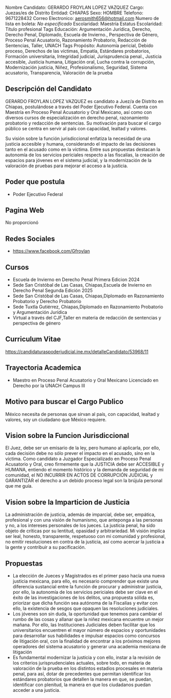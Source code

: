 Nombre Candidato: GERARDO FROYLAN LOPEZ VAZQUEZ
Cargo: Juezas/es de Distrito
Entidad: CHIAPAS
Sexo: HOMBRE
Telefono: 9671228432
Correo Electronico: aerosmith656@hotmail.com
Numero de lista en boleta: *No especificado*
Escolaridad: Maestría
Estatus Escolaridad: Título profesional
Tags Educación: Argumentación Jurídica, Derecho, Derecho Penal, Diplomado, Escuela de Invierno., Perspectiva de Género, Proceso Penal Acusatorio, Razonamiento Probatorio, Redacción de Sentencias, Taller, UNACH
Tags Propósito: Autonomía pericial, Debido proceso, Derechos de las víctimas, Empatía, Estándares probatorios, Formación universitaria, Integridad judicial, Jurisprudencia penal., Justicia accesible, Justicia humana, Litigación oral, Lucha contra la corrupción, Modernización justicia, Niñez, Profesionalismo, Seguridad, Sistema acusatorio, Transparencia, Valoración de la prueba


## Descripción del Candidato 

GERARDO FROYLAN LOPEZ VAZQUEZ es candidato a Juez/a de Distrito en Chiapas, postulándose a través del Poder Ejecutivo Federal. Cuenta con Maestría en Proceso Penal Acusatorio y Oral Mexicano, así como con diversos cursos de especialización en derecho penal, razonamiento probatorio y redacción de sentencias. Su motivación para buscar el cargo público se centra en servir al país con capacidad, lealtad y valores.

Su visión sobre la función jurisdiccional enfatiza la necesidad de una justicia accesible y humana, considerando el impacto de las decisiones tanto en el acusado como en la víctima. Entre sus propuestas destacan la autonomía de los servicios periciales respecto a las fiscalías, la creación de espacios para jóvenes en el sistema judicial, y la modernización de la valoración de pruebas para mejorar el acceso a la justicia.


## Poder que postula

- Poder Ejecutivo Federal


## Pagina Web

No proporcionó


## Redes Sociales

- https://www.facebook.com/Gfroylan


## Cursos

- Escuela de Invierno en Derecho Penal Primera Edicion 2024
- Sede San Cristóbal de Las Casas, Chiapas,Escuela de Invierno en Derecho Penal Segunda Edición 2025
- Sede San Cristóbal de Las Casas, Chiapas,Diplomado en Razonamiento Probatorio y Derecho Probatorio
- Sede Tuxtla Gutiérrez, Chiapas,Diplomado en Razonamiento Probatorio y Argumentación Jurídica
- Virtual a través del CJF,Taller en materia de redacción de sentencias y perspectiva de género


## Curriculum Vitae

https://candidaturaspoderjudicial.ine.mx/detalleCandidato/53968/11


## Trayectoria Academica

- Maestro en Proceso Penal Acusatorio y Oral Mexicano Licenciado en Derecho por la UNACH Campus III


## Motivo para buscar el Cargo Publico

México necesita de personas que sirvan al país, con capacidad, lealtad y valores, soy un ciudadano que México requiere.


## Vision sobre la Funcion Jurisdiccional

El Juez, debe ser un emisario de la ley, pero humano al aplicarla, por ello, cada decisión debe no sólo prever el impacto en el acusado, sino en la víctima. Como candidato a Juzgador Especializado en Proceso Penal Acusatorio y Oral, creo firmemente que la JUSTICIA debe ser ACCESIBLE y HUMANA, entiendo el momento histórico y la demanda de seguridad de mi comunidad, el NO INCURRIR EN ACTOS DE CORRUPCIÓN JUDICIAL y GARANTIZAR el derecho a un debido proceso legal son la brújula personal que me guía.


## Vision sobre la Imparticion de Justicia

La administración de justicia, además de imparcial, debe ser, empática, profesional y con una visión de humanismo, que anteponga a las personas y no, a los intereses personales de los jueces. La justicia penal, ha sido objeto de críticas por su lentitud, opasidad y arbitrariedad. Mi visión implíca ser leal, honesto, transparente, respetuoso con mi comunidad y profesional, no emitir resoluciones en contra de la justicia, así como acercar la justicia a la gente y contribuir a su pacificación.


## Propuestas

- La elección de Jueces y Magistrados es el primer paso hacía una nueva justicia mexicana, para ello, es necesario comprender que existe una diferencia sustancial entre la función de procurar y administrar justicia, por ello, la autonomía de los servicios periciales debe ser clave en el éxito de las investigaciones de los delitos, una propuesta sólida es, priorizar que dicha función sea autónoma de la Fiscalías y evitar con ello, la existencia de sesgos que opaquen las resoluciones judiciales.
- Los jóvenes son sin duda, la oportunidad que tenemos para cambiar el rumbo de las cosas y allanar que la niñez mexicana encuentre un mejor mañana. Por ello, las Instituciones Judiciales deben facilitar que los universitarios encuentren el mayor número de espacios y oportunidades para desarrollar sus habilidades e impulsar espacios como concursos de litigación oral, con la finalidad de encontrar a los próximos mejores operadores del sistema acusatorio y generar una academia mexicana de litigación
- Es fundamental modernizar la justicia y con ello, instar a la revisión de los criterios jurisprudenciales actuales, sobre todo, en materia de valoración de la prueba en los distintos estadios procesales en materia penal, para así, dotar de precedentes que permitan identificar los estándares probatorios que detallen la manera en que, se puedan, identificar con plenitud, la manera en que los ciudadanos puedan acceder a una justicia.

